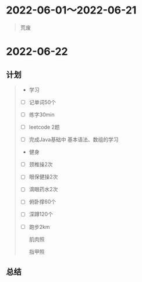 # 2022-06-01～2022-06-21

> 荒废



# 2022-06-22

## 计划

> - 学习
>
> - [ ] 记单词50个
>
> - [ ] 练字30min
>
> - [ ] leetcode 2题
>
> - [ ] 完成Java基础中 基本语法、数组的学习
>
> - 健身
>
> - [ ] 颈椎操2次
>
> - [ ] 眼保健操2次
>
> - [ ] 滴眼药水2次
>
> - [ ] 俯卧撑60个
>
> - [ ] 深蹲120个
>
> - [ ] 跑步2km
>
>   肌肉照
>
>   指甲照

## 总结

> 